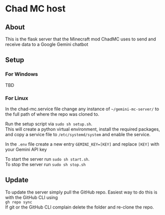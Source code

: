# Chad MC host

## About
This is the flask server that the Minecraft mod ChadMC uses to send and receive data to a Google Gemini chatbot

## Setup
### For Windows
TBD

### For Linux
In the chad-mc.service file change any instance of `~/gemini-mc-server/` to the full path of where the repo was cloned to.


Run the setup script via `sudo sh setup.sh`.\
This will create a python virtual environment, install the required packages, and copy a service file to `/etc/systemd/system` and enable the service. 

In the `.env` file create a new entry `GEMINI_KEY=[KEY]` and replace `[KEY]` with your Gemini API key

To start the server run `sudo sh start.sh`.\
To stop the server run `sudo sh stop.sh`

## Update
To update the server simply pull the GitHub repo. Easiest way to do this is with the GitHub CLI using\
`gh repo sync`\
If git or the GitHub CLI complain delete the folder and re-clone the repo.